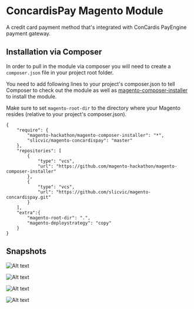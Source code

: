 # ConcardisPay Magento Module
A credit card payment method that's integrated with ConCardis PayEngine payment gateway.

## Installation via Composer
In order to pull in the module via composer you will need to create a `composer.json` file in your project root folder.

You need to add following lines to your project's composer.json to tell Composer to check out the module as well as [magento-composer-installer](https://github.com/Cotya/magento-composer-installer) to install the module.

Make sure to set `magento-root-dir` to the directory where your Magento resides (relative to your project's composer.json).
```
{
    "require": {
        "magento-hackathon/magento-composer-installer": "*",
        "slicvic/magento-concardispay": "master"
    },
    "repositories": [
        {
            "type": "vcs",
            "url": "https://github.com/magento-hackathon/magento-composer-installer"
        },
        {
            "type": "vcs",
            "url": "https://github.com/slicvic/magento-concardispay.git"
        }
    ],
    "extra":{
        "magento-root-dir": ".",
        "magento-deploystrategy": "copy"
    }
}
```

## Snapshots

![Alt text](https://cloud.githubusercontent.com/assets/4705073/24683013/a873194a-196a-11e7-9878-4de28c03ae80.png)

![Alt text](https://cloud.githubusercontent.com/assets/4705073/24683015/a88198e4-196a-11e7-9151-9860eda01afb.png)

![Alt text](https://cloud.githubusercontent.com/assets/4705073/24683016/a8847136-196a-11e7-8e69-d939fb777206.png)

![Alt text](https://cloud.githubusercontent.com/assets/4705073/24683014/a8811590-196a-11e7-890d-bea072c3b590.png)
